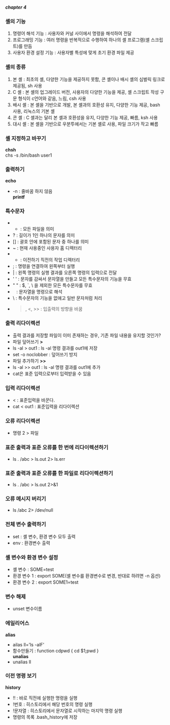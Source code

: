 ##### chapter 4 #####  
  
### 셸의 기능 ###  
1. 명령어 해석 기능 : 사용자와 커널 사이에서 명령을 해석하여 전달  
2. 프로그래밍 기능 : 여러 명령을 반복적으로 수행하여 하나의 셸 프로그램(셸 스크립트)를 만듬  
3. 사용자 환경 설정 기능 : 사용자별 특성에 맞게 초기 환경 파일 제공 
  
### 셸의 종류 ###
1. 본 셸 : 최초의 셸, 다양한 기능을 제공하지 못함, 콘 셸이나 배시 셸의 심벌릭 링크로 제공됨, sh 사용  
2. C 셸 : 본 셸의 업그레이드 버전, 사용자의 다양한 기능을 제공, 셸 스크립트 작성 구문 형식이 c언어와 같음, 느림, csh 사용  
3. 배시 셸 : 본 셸을 기반으로 개발, 본 셸과의 호환성 유지, 다양한 기능 제공, bash 사용, 리눅스의 기본 셸  
4. 콘 셸 : C 셸과는 달리 본 셸과 호환성을 유지, 다양한 기능 제공, 빠름, ksh 사용  
5. 대시 셸 : 본 셸을 기반으로 우분투에서는 기본 셸로 사용, 파일 크기가 작고 빠름
  
### 셸 지정하고 바꾸기 ###
**chsh**  
chs -s /bin/bash user1  
  
### 출력하기 ###  
**echo** 
* -n : 줄바꿈 하지 않음  
**printf**  
  
### 특수문자 ###  
* * : 모든 파일을 의미  
* ? : 길이가 1인 하나의 문자를 의미  
* [] : 괄호 안에 포함된 문자 중 하나를 의미  
* ~ : 현재 사용중인 사용자 홈 디렉터리  
* - : 이전하기 직전의 작업 디렉터리  
* ; : 명령을 연결하여 왼쪽부터 실행  
* | : 왼쪽 명령의 실행 결과를 오른쪽 명령의 입력으로 전달  
* ' ' : 문자를 감싸서 문자열을 만들고 모든 특수문자의 기능을 무효  
* " " : $, `, \ 을 제외한 모든 특수문자를 무효 
* ` ` : 문자열을 명령으로 해석
* \ : 특수문자의 기능을 없애고 일반 문자처럼 처리  
* >, <, >> : 입출력의 방향을 바꿈  
  
### 출력 리다이렉션 ###  
* 출력 결과를 저장할 파일이 이미 존재하는 경우, 기존 파일 내용을 유지할 것인가?  
* 파일 덮어쓰기 **>**  
* ls -al > out1 : ls -al 명령 결과를 out1에 저장  
* set -o noclobber : 덮어쓰기 방지  
* 파일 추가하기 **>>**  
* ls -al >> out1 : ls -al 명령 결과를 out1에 추가
* cat은 표준 입력으로부터 입력받을 수 있음  
  
### 입력 리다이렉션 ###  
* < : 표준입력을 바꾼다.  
* cat < out1 : 표준입력을 리다이렉션  
  
### 오류 리다이렉션 ###  
* 명령 2 > 파일  
  
### 표준 출력과 표준 오류를 한 번에 리다이렉션하기 ### 
* ls . /abc > ls.out 2> ls.err  
  
### 표준 출력과 표준 오류를 한 파일로 리다이렉션하기 ###  
* ls . /abc > ls.out 2>&1  
  
### 오류 메시지 버리기 ###  
* ls /abc 2> /dev/null  
  
### 전체 변수 출력하기 ###  
* set : 셸 변수, 환경 변수 모두 출력  
* env : 환경변수 출력 
  
### 셸 변수와 환경 변수 설정 ###  
* 셸 변수 : SOME=test  
* 환경 변수 1 : export SOME(셸 변수를 환경변수로 변경, 반대로 하려면 -n 옵션)  
* 환경 변수 2 : export SOME1=test  

### 변수 해제 ###  
* unset 변수이름  
  
### 에일리어스 ###  
**alias**  
* ailas ll='ls -alF'  
* 함수만들기 : function cdpwd { cd $1;pwd }  
**unalias**  
* unalias ll  

### 이전 명령 보기 ###  
**history**  
* !! : 바로 직전에 실행한 명령을 실행  
* !번호 : 히스토리에서 해당 번호의 명령 실행  
* !문자열 : 히스토리에서 문자열로 시작하는 마지막 명령 실행  
* 명령의 목록 .bash_history에 저장  
  


